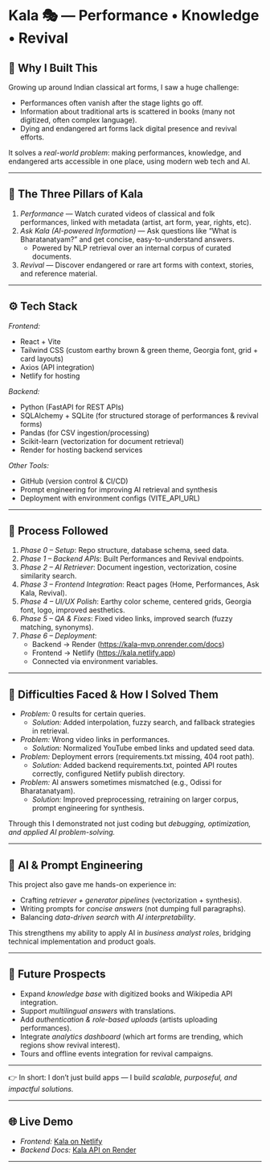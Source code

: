 # Kala 🎭 — Performance • Knowledge • Revival

## 🌟 Why I Built This
Growing up around Indian classical art forms, I saw a huge challenge:  
- Performances often vanish after the stage lights go off.  
- Information about traditional arts is scattered in books (many not digitized, often complex language).  
- Dying and endangered art forms lack digital presence and revival efforts.  

It solves a *real-world problem*: making performances, knowledge, and endangered arts accessible in one place, using modern web tech and AI.  


---

## 🧩 The Three Pillars of Kala
1. *Performance* — Watch curated videos of classical and folk performances, linked with metadata (artist, art form, year, rights, etc).  
2. *Ask Kala (AI-powered Information)* — Ask questions like “What is Bharatanatyam?” and get concise, easy-to-understand answers.  
   - Powered by NLP retrieval over an internal corpus of curated documents.  
3. *Revival* — Discover endangered or rare art forms with context, stories, and reference material.  

---

## ⚙ Tech Stack

*Frontend:*  
- React + Vite  
- Tailwind CSS (custom earthy brown & green theme, Georgia font, grid + card layouts)  
- Axios (API integration)  
- Netlify for hosting  

*Backend:*  
- Python (FastAPI for REST APIs)  
- SQLAlchemy + SQLite (for structured storage of performances & revival forms)  
- Pandas (for CSV ingestion/processing)  
- Scikit-learn (vectorization for document retrieval)  
- Render for hosting backend services  

*Other Tools:*  
- GitHub (version control & CI/CD)  
- Prompt engineering for improving AI retrieval and synthesis  
- Deployment with environment configs (VITE_API_URL)  

---

## 🚀 Process Followed
1. *Phase 0 – Setup*: Repo structure, database schema, seed data.  
2. *Phase 1 – Backend APIs*: Built Performances and Revival endpoints.  
3. *Phase 2 – AI Retriever*: Document ingestion, vectorization, cosine similarity search.  
4. *Phase 3 – Frontend Integration*: React pages (Home, Performances, Ask Kala, Revival).  
5. *Phase 4 – UI/UX Polish*: Earthy color scheme, centered grids, Georgia font, logo, improved aesthetics.  
6. *Phase 5 – QA & Fixes*: Fixed video links, improved search (fuzzy matching, synonyms).  
7. *Phase 6 – Deployment*:  
   - Backend → Render (https://kala-mvp.onrender.com/docs)  
   - Frontend → Netlify (https://kala.netlify.app)  
   - Connected via environment variables.  

---

## 🧗 Difficulties Faced & How I Solved Them
- *Problem:* 0 results for certain queries.  
  - *Solution:* Added interpolation, fuzzy search, and fallback strategies in retrieval.  
- *Problem:* Wrong video links in performances.  
  - *Solution:* Normalized YouTube embed links and updated seed data.  
- *Problem:* Deployment errors (requirements.txt missing, 404 root path).  
  - *Solution:* Added backend requirements.txt, pointed API routes correctly, configured Netlify publish directory.  
- *Problem:* AI answers sometimes mismatched (e.g., Odissi for Bharatanatyam).  
  - *Solution:* Improved preprocessing, retraining on larger corpus, prompt engineering for synthesis.  

Through this I demonstrated not just coding but *debugging, optimization, and applied AI problem-solving.*

---

## 🤖 AI & Prompt Engineering
This project also gave me hands-on experience in:  
- Crafting *retriever + generator pipelines* (vectorization + synthesis).  
- Writing prompts for *concise answers* (not dumping full paragraphs).  
- Balancing *data-driven search* with *AI interpretability*.  

This strengthens my ability to apply AI in *business analyst roles*, bridging technical implementation and product goals.  

---

## 🔮 Future Prospects
- Expand *knowledge base* with digitized books and Wikipedia API integration.  
- Support *multilingual answers* with translations.  
- Add *authentication & role-based uploads* (artists uploading performances).  
- Integrate *analytics dashboard* (which art forms are trending, which regions show revival interest).  
- Tours and offline events integration for revival campaigns.  

---


👉 In short: I don’t just build apps — I build *scalable, purposeful, and impactful solutions.*  

---

## 🌐 Live Demo
- *Frontend:* [Kala on Netlify](https://kala.netlify.app)  
- *Backend Docs:* [Kala API on Render](https://kala-mvp.onrender.com/docs)  

---
